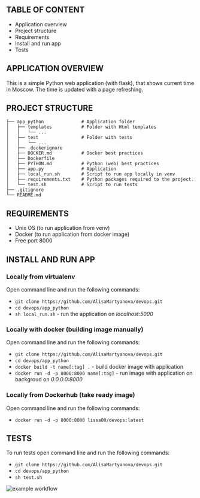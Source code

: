 ## TABLE OF CONTENT

 * Application overview
 * Project structure
 * Requirements
 * Install and run app
 * Tests
 
## APPLICATION OVERVIEW
 
This is a simple Python web application (with flask), that shows current time in Moscow. The time is updated with a page refreshing.

## PROJECT STRUCTURE


    ├── app_python              # Application folder
    │   ├── templates           # Folder with Html templates
    │   │   └── ...
    │   ├── test                # Folder with tests
    │   │   └── ...
    │   ├── .dockerignore              
    │   ├── DOCKER.md           # Docker best practices
    │   ├── Dockerfile     
    │   ├── PYTHON.md           # Python (web) best practices
    │   ├── app.py              # Application
    │   ├── local_run.sh        # Script to run app locally in venv
    │   ├── requirements.txt    # Python packages required to the project. 
    │   └── test.sh             # Script to run tests
    ├── .gitignore   
    └── README.md
    
## REQUIREMENTS

* Unix OS (to run application from venv)
* Docker (to run application from docker image)
* Free port 8000

## INSTALL AND RUN APP

### Locally from virtualenv

Open command line and run the following commands:

* `git clone https://github.com/AlisaMartyanova/devops.git`
* `cd devops/app_python`
* `sh local_run.sh` - run the application on _localhost:5000_

### Locally with docker (building image manually)

Open command line and run the following commands:

* `git clone https://github.com/AlisaMartyanova/devops.git`
* `cd devops/app_python`
* `docker build -t name[:tag] .` - build docker image with application
* `docker run -d -p 8000:8000 name[:tag]` - run image with application on backgroud on _0.0.0.0:8000_

### Locally from Dockerhub (take ready image)

Open command line and run the following commands:

* `docker run -d -p 8000:8000 lissa00/devops:latest`

## TESTS

To run tests open command line and run the following commands:

* `git clone https://github.com/AlisaMartyanova/devops.git`
* `cd devops/app_python`
* `sh test.sh`

![example workflow](https://github.com/AlisaMartyanova/devops/blob/master/.github/workflows/main.yml/badge.svg)
